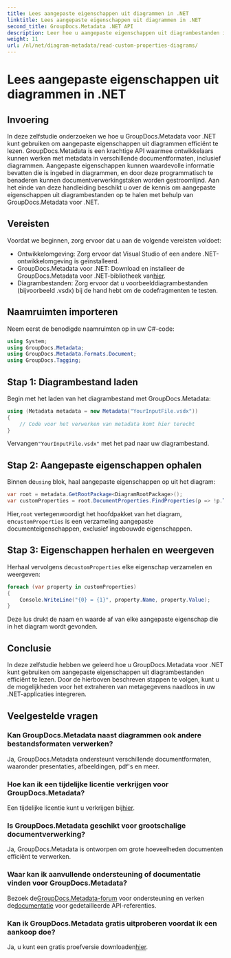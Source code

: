```yaml
---
title: Lees aangepaste eigenschappen uit diagrammen in .NET
linktitle: Lees aangepaste eigenschappen uit diagrammen in .NET
second_title: GroupDocs.Metadata .NET API
description: Leer hoe u aangepaste eigenschappen uit diagrambestanden in .NET kunt extraheren met behulp van GroupDocs.Metadata. Eenvoudige stapsgewijze handleiding voor ontwikkelaars.
weight: 11
url: /nl/net/diagram-metadata/read-custom-properties-diagrams/
---
```


# Lees aangepaste eigenschappen uit diagrammen in .NET

## Invoering
In deze zelfstudie onderzoeken we hoe u GroupDocs.Metadata voor .NET kunt gebruiken om aangepaste eigenschappen uit diagrammen efficiënt te lezen. GroupDocs.Metadata is een krachtige API waarmee ontwikkelaars kunnen werken met metadata in verschillende documentformaten, inclusief diagrammen. Aangepaste eigenschappen kunnen waardevolle informatie bevatten die is ingebed in diagrammen, en door deze programmatisch te benaderen kunnen documentverwerkingstaken worden gestroomlijnd. Aan het einde van deze handleiding beschikt u over de kennis om aangepaste eigenschappen uit diagrambestanden op te halen met behulp van GroupDocs.Metadata voor .NET.
## Vereisten
Voordat we beginnen, zorg ervoor dat u aan de volgende vereisten voldoet:
- Ontwikkelomgeving: Zorg ervoor dat Visual Studio of een andere .NET-ontwikkelomgeving is geïnstalleerd.
-  GroupDocs.Metadata voor .NET: Download en installeer de GroupDocs.Metadata voor .NET-bibliotheek van[hier](https://releases.groupdocs.com/metadata/net/).
- Diagrambestanden: Zorg ervoor dat u voorbeelddiagrambestanden (bijvoorbeeld .vsdx) bij de hand hebt om de codefragmenten te testen.

## Naamruimten importeren
Neem eerst de benodigde naamruimten op in uw C#-code:
```csharp
using System;
using GroupDocs.Metadata;
using GroupDocs.Metadata.Formats.Document;
using GroupDocs.Tagging;
```
## Stap 1: Diagrambestand laden
Begin met het laden van het diagrambestand met GroupDocs.Metadata:
```csharp
using (Metadata metadata = new Metadata("YourInputFile.vsdx"))
{
    // Code voor het verwerken van metadata komt hier terecht
}
```
 Vervangen`"YourInputFile.vsdx"` met het pad naar uw diagrambestand.
## Stap 2: Aangepaste eigenschappen ophalen
 Binnen de`using` blok, haal aangepaste eigenschappen op uit het diagram:
```csharp
var root = metadata.GetRootPackage<DiagramRootPackage>();
var customProperties = root.DocumentProperties.FindProperties(p => !p.Tags.Contains(Tags.Document.BuiltIn));
```
 Hier,`root` vertegenwoordigt het hoofdpakket van het diagram, en`customProperties` is een verzameling aangepaste documenteigenschappen, exclusief ingebouwde eigenschappen.
## Stap 3: Eigenschappen herhalen en weergeven
 Herhaal vervolgens de`customProperties` elke eigenschap verzamelen en weergeven:
```csharp
foreach (var property in customProperties)
{
    Console.WriteLine("{0} = {1}", property.Name, property.Value);
}
```
Deze lus drukt de naam en waarde af van elke aangepaste eigenschap die in het diagram wordt gevonden.

## Conclusie
In deze zelfstudie hebben we geleerd hoe u GroupDocs.Metadata voor .NET kunt gebruiken om aangepaste eigenschappen uit diagrambestanden efficiënt te lezen. Door de hierboven beschreven stappen te volgen, kunt u de mogelijkheden voor het extraheren van metagegevens naadloos in uw .NET-applicaties integreren.

## Veelgestelde vragen
### Kan GroupDocs.Metadata naast diagrammen ook andere bestandsformaten verwerken?
Ja, GroupDocs.Metadata ondersteunt verschillende documentformaten, waaronder presentaties, afbeeldingen, pdf's en meer.
### Hoe kan ik een tijdelijke licentie verkrijgen voor GroupDocs.Metadata?
 Een tijdelijke licentie kunt u verkrijgen bij[hier](https://purchase.groupdocs.com/temporary-license/).
### Is GroupDocs.Metadata geschikt voor grootschalige documentverwerking?
Ja, GroupDocs.Metadata is ontworpen om grote hoeveelheden documenten efficiënt te verwerken.
### Waar kan ik aanvullende ondersteuning of documentatie vinden voor GroupDocs.Metadata?
 Bezoek de[GroupDocs.Metadata-forum](https://forum.groupdocs.com/c/metadata/14) voor ondersteuning en verken de[documentatie](https://tutorials.groupdocs.com/metadata/net/) voor gedetailleerde API-referenties.
### Kan ik GroupDocs.Metadata gratis uitproberen voordat ik een aankoop doe?
 Ja, u kunt een gratis proefversie downloaden[hier](https://releases.groupdocs.com/).
